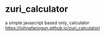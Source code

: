 # zuri_calculator
a simple javascript based only, calculator
https://johnafariogun.github.io/zuri_calculator/
